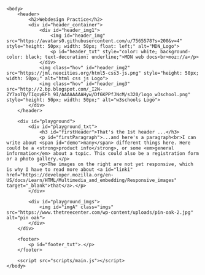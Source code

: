 <html>
    <head>
        <meta charset="UTF-8">
        <title>practice_js</title>
        <meta name="description" content="webdesign practice">
        <meta name="keywords" content="HTML, CSS, JavaScript, convert, converter, unit, units">
        <meta name="viewport" content="width=device-width, initial-scale=1.0">
        <link rel="stylesheet" href="styles/style.css">
    </head>

    <body>
        <header>
            <h2>Webdesign Practice</h2>
            <div id="header_container">
                <div id="header_img1">
                    <img id="header_img" src="https://avatars0.githubusercontent.com/u/7565578?s=200&v=4" style="height: 50px; width: 50px; float: left;" alt="MDN_Logo">
                    <p id="header_txt" style="color: white; background-color: black; text-decoration: underline;">MDN web docs<br>moz://a</p>
                </div>
                <img class="hov" id="header_img2" src="https://jml.neocities.org/html5-css3-js.png" style="height: 50px; width: 50px;" alt="html css js Logo">
                <img class="hov" id="header_img3" src="http://2.bp.blogspot.com/_I2N-ZY7aoTQ/TIqoyEFh_9I/AAAAAAAAHyw/Df6KPPfJNcM/s320/logo_w3school.png" style="height: 50px; width: 50px;" alt="w3schools Logo">
            </div>
        </header>

        <div id="playground">
            <div id="playground_txt">
                <h3 id="firstHeader">That's the 1st header ...</h3>
                <p id="firstParagraph">...and here's a paragraph<br>I can write about <span id="demo">many</span> different things here. Here could be a <strong>product info</strong>, or some <em>general information</em> about a topic. This could also be a registration form or a photo gallery.</p>
                <p>The images on the right are not yet responsive, which is why I have to read more about <a id="linki" href="https://developer.mozilla.org/en-US/docs/Learn/HTML/Multimedia_and_embedding/Responsive_images" target="_blank">that</a>.</p>
            </div>

            <div id="playground_imgs">
                <img id="imgA" class="imgs" src="https://www.thetreecenter.com/wp-content/uploads/pin-oak-2.jpg" alt="pin oak">
            </div>
        </div>

        <footer>
            <p id="footer_txt">.</p>
        </footer>
        
        <script src="scripts/main.js"></script>
    </body>
</html>
